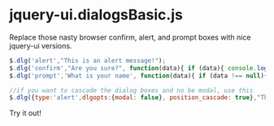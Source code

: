 # jquery-ui.dialogsBasic.js

Replace those nasty browser confirm, alert, and prompt boxes with nice jquery-ui versions.

```javascript
$.dlg('alert',"This is an alert message!");
$.dlg('confirm',"Are you sure?", function(data){ if (data){ console.log('You clicked OK'); }else{ console.log('You clicked Cancel'); });
$.dlg('prompt','What is your name', function(data){ if (data !== null){ console.log("Hello " + data); } });

//if you want to cascade the dialog boxes and no be modal, use this
$.dlg({type:'alert',dlgopts:{modal: false}, position_cascade: true},"This is an alert message!",);
```
Try it out!
